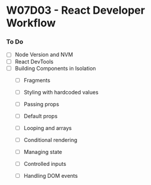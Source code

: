 # W07D03 - React Developer Workflow

### To Do
* [ ] Node Version and NVM
* [ ] React DevTools
* [ ] Building Components in Isolation
  * [ ] Fragments
  * [ ] Styling with hardcoded values
  * [ ] Passing props
  * [ ] Default props
  * [ ] Looping and arrays
  * [ ] Conditional rendering
  * [ ] Managing state
  * [ ] Controlled inputs
  * [ ] Handling DOM events





















  